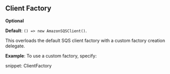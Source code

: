 ## Client Factory

**Optional**

**Default**: `() => new AmazonSQSClient()`.

This overloads the default SQS client factory with a custom factory creation delegate.

**Example**: To use a custom factory, specify:

snippet: ClientFactory